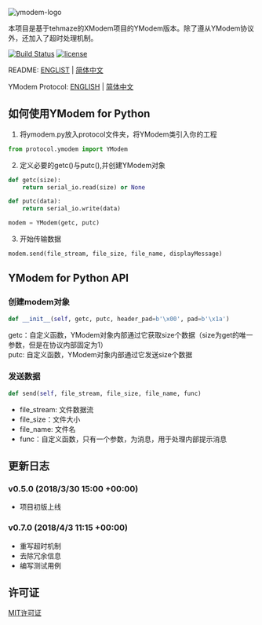 ![ymodem-logo](https://raw.githubusercontent.com/alexwoo1900/YModem/master/docs/assets/ymodem-logo.png)

本项目是基于tehmaze的XModem项目的YModem版本。除了遵从YModem协议外，还加入了超时处理机制。

[![Build Status](https://www.travis-ci.org/alexwoo1900/YModem.svg?branch=master)](https://www.travis-ci.org/alexwoo1900/YModem)
[![license](https://img.shields.io/github/license/mashape/apistatus.svg)](https://opensource.org/licenses/MIT)

README: [ENGLIST](https://github.com/alexwoo1900/YModem/blob/master/README.md) | [简体中文](https://github.com/alexwoo1900/YModem/blob/master/README_CN.md)

YModem Protocol: [ENGLISH](https://github.com/alexwoo1900/YModem/blob/master/YMODEM.md) | [简体中文](https://github.com/alexwoo1900/YModem/blob/master/YMODEM_CN.md)

## 如何使用YModem for Python
1. 将ymodem.py放入protocol文件夹，将YModem类引入你的工程
```python
from protocol.ymodem import YModem
```

2. 定义必要的getc()与putc(),并创建YModem对象
```python
def getc(size):
    return serial_io.read(size) or None

def putc(data):
    return serial_io.write(data)

modem = YModem(getc, putc)
```

3. 开始传输数据
```python
modem.send(file_stream, file_size, file_name, displayMessage)
```
## YModem for Python API

### 创建modem对象
```python
def __init__(self, getc, putc, header_pad=b'\x00', pad=b'\x1a')
```
getc：自定义函数，YModem对象内部通过它获取size个数据（size为get的唯一参数，但是在协议内部固定为1） \
putc: 自定义函数，YModem对象内部通过它发送size个数据

### 发送数据
```python
def send(self, file_stream, file_size, file_name, func)
```
- file_stream: 文件数据流
- file_size：文件大小
- file_name: 文件名
- func：自定义函数，只有一个参数，为消息，用于处理内部提示消息


## 更新日志
### v0.5.0 (2018/3/30 15:00 +00:00)
- 项目初版上线

### v0.7.0 (2018/4/3 11:15 +00:00)
- 重写超时机制
- 去除冗余信息
- 编写测试用例

## 许可证
[MIT许可证](https://opensource.org/licenses/MIT)